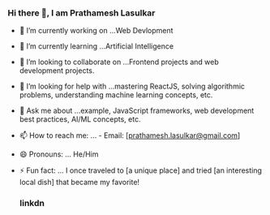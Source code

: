 ### Hi there 👋, I am Prathamesh Lasulkar  


- 🔭 I’m currently working on ...Web Devlopment
  
- 🌱 I’m currently learning ...Artificial Intelligence
  
- 👯 I’m looking to collaborate on ...Frontend projects and web development projects.
  
- 🤔 I’m looking for help with ...mastering ReactJS, solving algorithmic problems, understanding machine learning concepts, etc.
  
- 💬 Ask me about ...example, JavaScript frameworks, web development best practices, AI/ML concepts, etc.
  
- 📫 How to reach me:  ...  - Email: [prathamesh.lasulkar@gmail.com]
  
- 😄 Pronouns: ... He/Him
  
- ⚡ Fun fact: ... I once traveled to [a unique place] and tried [an interesting local dish] that became my favorite!

  ### linkdn
  

